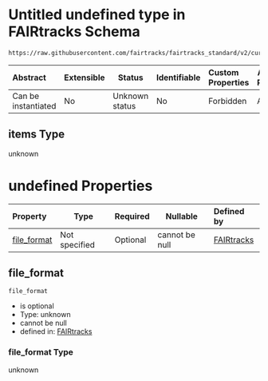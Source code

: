 # Untitled undefined type in FAIRtracks Schema

```txt
https://raw.githubusercontent.com/fairtracks/fairtracks_standard/v2/current/json/schema/fairtracks.schema.json#/allOf/0/then/properties/tracks/items
```




| Abstract            | Extensible | Status         | Identifiable | Custom Properties | Additional Properties | Access Restrictions | Defined In                                                                               |
| :------------------ | ---------- | -------------- | ------------ | :---------------- | --------------------- | ------------------- | ---------------------------------------------------------------------------------------- |
| Can be instantiated | No         | Unknown status | No           | Forbidden         | Allowed               | none                | [fairtracks.schema.json\*](../json/schema/fairtracks.schema.json "open original schema") |

## items Type

unknown

# undefined Properties

| Property                    | Type          | Required | Nullable       | Defined by                                                                                                                                                                                                                                                                 |
| :-------------------------- | ------------- | -------- | -------------- | :------------------------------------------------------------------------------------------------------------------------------------------------------------------------------------------------------------------------------------------------------------------------- |
| [file_format](#file_format) | Not specified | Optional | cannot be null | [FAIRtracks](fairtracks-allof-0-then-properties-tracks-items-properties-file_format.md "https://raw.githubusercontent.com/fairtracks/fairtracks_standard/v2/current/json/schema/fairtracks.schema.json#/allOf/0/then/properties/tracks/items/properties/file_format") |

## file_format




`file_format`

-   is optional
-   Type: unknown
-   cannot be null
-   defined in: [FAIRtracks](fairtracks-allof-0-then-properties-tracks-items-properties-file_format.md "https://raw.githubusercontent.com/fairtracks/fairtracks_standard/v2/current/json/schema/fairtracks.schema.json#/allOf/0/then/properties/tracks/items/properties/file_format")

### file_format Type

unknown
